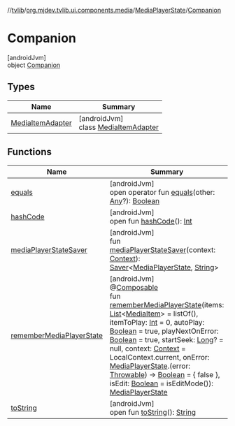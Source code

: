 //[tvlib](../../../../index.md)/[org.mjdev.tvlib.ui.components.media](../../index.md)/[MediaPlayerState](../index.md)/[Companion](index.md)

# Companion

[androidJvm]\
object [Companion](index.md)

## Types

| Name | Summary |
|---|---|
| [MediaItemAdapter](-media-item-adapter/index.md) | [androidJvm]<br>class [MediaItemAdapter](-media-item-adapter/index.md) |

## Functions

| Name | Summary |
|---|---|
| [equals](../../../org.mjdev.tvlib.webscrapper.select/-element-not-found-exception/index.md#585090901%2FFunctions%2F-1596939238) | [androidJvm]<br>open operator fun [equals](../../../org.mjdev.tvlib.webscrapper.select/-element-not-found-exception/index.md#585090901%2FFunctions%2F-1596939238)(other: [Any](https://kotlinlang.org/api/latest/jvm/stdlib/kotlin/-any/index.html)?): [Boolean](https://kotlinlang.org/api/latest/jvm/stdlib/kotlin/-boolean/index.html) |
| [hashCode](../../../org.mjdev.tvlib.webscrapper.select/-element-not-found-exception/index.md#1794629105%2FFunctions%2F-1596939238) | [androidJvm]<br>open fun [hashCode](../../../org.mjdev.tvlib.webscrapper.select/-element-not-found-exception/index.md#1794629105%2FFunctions%2F-1596939238)(): [Int](https://kotlinlang.org/api/latest/jvm/stdlib/kotlin/-int/index.html) |
| [mediaPlayerStateSaver](media-player-state-saver.md) | [androidJvm]<br>fun [mediaPlayerStateSaver](media-player-state-saver.md)(context: [Context](https://developer.android.com/reference/kotlin/android/content/Context.html)): [Saver](https://developer.android.com/reference/kotlin/androidx/compose/runtime/saveable/Saver.html)&lt;[MediaPlayerState](../index.md), [String](https://kotlinlang.org/api/latest/jvm/stdlib/kotlin/-string/index.html)&gt; |
| [rememberMediaPlayerState](remember-media-player-state.md) | [androidJvm]<br>@[Composable](https://developer.android.com/reference/kotlin/androidx/compose/runtime/Composable.html)<br>fun [rememberMediaPlayerState](remember-media-player-state.md)(items: [List](https://kotlinlang.org/api/latest/jvm/stdlib/kotlin.collections/-list/index.html)&lt;[MediaItem](https://developer.android.com/reference/kotlin/androidx/media3/common/MediaItem.html)&gt; = listOf(), itemToPlay: [Int](https://kotlinlang.org/api/latest/jvm/stdlib/kotlin/-int/index.html) = 0, autoPlay: [Boolean](https://kotlinlang.org/api/latest/jvm/stdlib/kotlin/-boolean/index.html) = true, playNextOnError: [Boolean](https://kotlinlang.org/api/latest/jvm/stdlib/kotlin/-boolean/index.html) = true, startSeek: [Long](https://kotlinlang.org/api/latest/jvm/stdlib/kotlin/-long/index.html)? = null, context: [Context](https://developer.android.com/reference/kotlin/android/content/Context.html) = LocalContext.current, onError: [MediaPlayerState](../index.md).(error: [Throwable](https://kotlinlang.org/api/latest/jvm/stdlib/kotlin/-throwable/index.html)) -&gt; [Boolean](https://kotlinlang.org/api/latest/jvm/stdlib/kotlin/-boolean/index.html) = { false }, isEdit: [Boolean](https://kotlinlang.org/api/latest/jvm/stdlib/kotlin/-boolean/index.html) = isEditMode()): [MediaPlayerState](../index.md) |
| [toString](../../../org.mjdev.tvlib.webscrapper.select/-element-not-found-exception/index.md#1616463040%2FFunctions%2F-1596939238) | [androidJvm]<br>open fun [toString](../../../org.mjdev.tvlib.webscrapper.select/-element-not-found-exception/index.md#1616463040%2FFunctions%2F-1596939238)(): [String](https://kotlinlang.org/api/latest/jvm/stdlib/kotlin/-string/index.html) |
